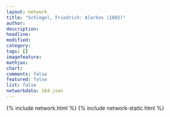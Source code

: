 ```yaml
---
layout: network
title: "Schlegel, Friedrich: Alarkos (1802)"
author:
description:
headline:
modified:
category:
tags: []
imagefeature: 
mathjax: 
chart: 
comments: false
featured: false
list: false
networkdata: 164.json
---
```

{% include network.html %}
{% include network-static.html %}
